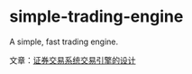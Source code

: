 # simple-trading-engine

A simple, fast trading engine.

文章：[证券交易系统交易引擎的设计](https://www.liaoxuefeng.com/article/1454303399116834)

